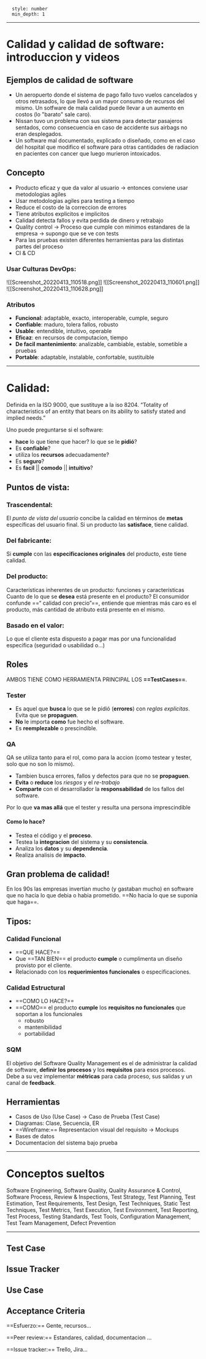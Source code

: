 ~~~toc
  style: number
  min_depth: 1
~~~
---
# Calidad y calidad de software: introduccion y videos

## Ejemplos de calidad de software
- Un aeropuerto donde el sistema de pago fallo tuvo vuelos cancelados y otros retrasados, lo que llevó a un mayor consumo de recursos del mismo. Un sotfware de mala calidad puede llevar a  un aumento en costos (lo "barato" sale caro).
- Nissan tuvo un problema con sus sistema para detectar pasajeros sentados, como consecuencia en caso de accidente sus airbags no eran desplegados.
- Un software mal documentado, explicado o diseñado, como en el caso del hospital que modifico el software para otras cantidades de radiacion en pacientes con cancer que luego murieron intoxicados.

## Concepto
- Producto eficaz y que da valor al usuario -> entonces conviene usar  metodologias agiles
- Usar metodologias agiles para testing a tiempo
- Reduce el costo de la correccion de errores
- Tiene atributos explicitos e implicitos
- Calidad detecta fallos y evita perdida de dinero y retrabajo
- Quality control -> Proceso que cumple con minimos estandares de la empresa -> supongo que se ve con tests 
- Para las pruebas existen diferentes herramientas para las distintas partes del proceso
- CI & CD

### Usar Culturas DevOps:

![[Screenshot_20220413_110518.png]]
![[Screenshot_20220413_110601.png]]
![[Screenshot_20220413_110628.png]]
### Atributos
- **Funcional**: adaptable, exacto, interoperable, cumple, seguro
- **Confiable**: maduro, tolera fallos, robusto
- **Usable**: entendible, intuitivo, operable
- **Eficaz**: en recursos de computacion, tiempo
- **De facil mantenimiento**: analizable, cambiable, estable, sometible a pruebas
- **Portable**: adaptable, instalable, confortable, sustituible

---

# Calidad:
Definida en la ISO 9000, que sustituye a la iso 8204. “Totality of characteristics of an entity that bears on its ability to satisfy stated and implied needs.”

Uno puede preguntarse si el software:
- **hace** lo que tiene que hacer? lo que se le **pidió**?
- Es **confiable**?
- utiliza los **recursos** adecuadamente?
- Es **seguro**?
- Es **facil** || **comodo** || **intuitivo**?

## Puntos de vista:
### Trascendental:
El *punto de vista del usuario* concibe la calidad en términos de **metas** específicas del usuario final. Si un producto las **satisface**, tiene calidad.

### Del fabricante:
Si **cumple** con las  **especificaciones originales** del producto, este tiene calidad.

### Del producto:
Características inherentes de un producto: funciones y características
Cuanto de lo que se **desea** está presente en el producto?
El consumidor confunde ==“ calidad con precio”==, entiende que mientras más caro es el producto, más cantidad de atributo está presente en el mismo.

### Basado en el valor:
Lo que el cliente esta dispuesto a pagar mas por una funcionalidad especifica (seguridad o usabilidad o...)

## Roles
AMBOS TIENE COMO HERRAMIENTA PRINCIPAL LOS **==TestCases==**.

### Tester
- Es aquel que **busca** lo que se le pidió (**errores**) con *reglas explicitas*. Evita que se **propaguen**.
- **No** le importa **como** fue hecho el software.
- Es **reemplezable** o prescindible.

### QA
QA se utiliza tanto para el rol, como para la accion (como testear y tester, solo que no son lo mismo).
- Tambien busca errores, fallos y defectos para que no se **propaguen**.
- **Evita** o **reduce** los *riesgos* y el *re-trabajo*
- **Comparte** con el desarrollador la **responsabilidad** de los fallos del software.

Por lo que **va mas allá** que el tester y resulta una persona imprescindible

#### Como lo hace?
- Testea el código y el **proceso**.
- Testea la **integracion** del sistema y su **consistencia**.
- Analiza los **datos** y su **dependencia**.
- Realiza analisis de **impacto**.

## Gran problema  de calidad!
En los 90s las empresas invertian mucho (y gastaban mucho) en software que no hacia lo que debia o habia prometido. ==No hacia lo que se suponia que haga==.

## Tipos:
### Calidad Funcional
- ==QUE HACE?==
- Que ==TAN BIEN== el producto **cumple** o cumplimenta un diseño provisto por el cliente.
- Relacionado con los **requerimientos funcionales** o especificaciones.

### Calidad Estructural
- ==COMO LO HACE?==
- ==COMO== el producto **cumple** los **requisitos no funcionales** que soportan a los funcionales 
	- robusto
	- mantenibilidad
	- portabilidad

### SQM
El objetivo del Software Quality Management es el de administrar la calidad de software, **definir los procesos** y los **requisitos** para esos procesos. Debe a su vez implementar **métricas** para cada proceso, sus salidas y un canal de **feedback**.

## Herramientas
- Casos de Uso (Use Case) -> Caso de Prueba (Test Case)
- Diagramas: Clase, Secuencia, ER
- ==Wireframe:== Representacion visual del requisito -> Mockups
- Bases de datos
- Documentacion del sistema bajo prueba

---
# Conceptos sueltos
Software Engineering, Software Quality, Quality Assurance & Control, Software Process, Review & Inspections, Test Strategy, Test Planning, Test Estimation, Test Requirements, Test Design, Test Techniques, Static Test Techniques, Test Metrics, Test Execution, Test Environment, Test Reporting, Test Process, Testing Standards, Test Tools, Configuration Management, Test Team Management, Defect Prevention

---
## Test Case


## Issue Tracker

## Use Case

## Acceptance Criteria

==Esfuerzo:== Gente, recursos...

==Peer review:== Estandares, calidad, documentacion ...

==Issue tracker:== Trello, Jira...


